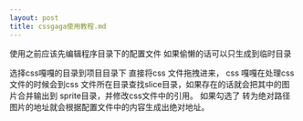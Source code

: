 ```yaml
---
layout: post
title: cssgaga使用教程.md
---
```


使用之前应该先编辑程序目录下的配置文件
如果偷懒的话可以只生成到临时目录

选择css嘎嘎的目录到项目目录下
直接将css 文件拖拽进来，
css 嘎嘎在处理css 文件的时候会到css 文件所在目录查找slice目录，如果存在的话就会把其中的图片合并输出到 sprite目录，并修改css文件中的引用。
如果勾选了 转为绝对路径 图片的地址就会根据配置文件中的内容生成出绝对地址。

